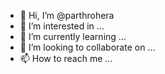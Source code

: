 - 👋 Hi, I’m @parthrohera
- 👀 I’m interested in ...
- 🌱 I’m currently learning ...
- 💞️ I’m looking to collaborate on ...
- 📫 How to reach me ...

<!---
parthrohera/parthrohera is a ✨ special ✨ repository because its `README.md` (this file) appears on your GitHub profile.
You can click the Preview link to take a look at your changes.
--->
